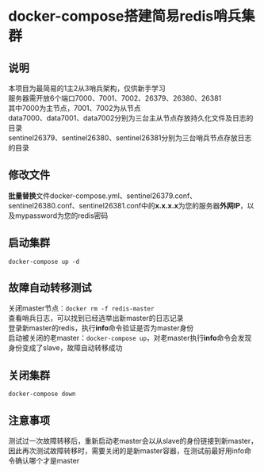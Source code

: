 # docker-compose搭建简易redis哨兵集群  

## 说明  
本项目为最简易的1主2从3哨兵架构，仅供新手学习  
服务器需开放6个端口7000、7001、7002、26379、26380、26381  
其中7000为主节点，7001、7002为从节点  
data7000、data7001、data7002分别为三台主从节点存放持久化文件及日志的目录  
sentinel26379、sentinel26380、sentinel26381分别为三台哨兵节点存放日志的目录  

## 修改文件  
**批量替换**文件docker-compose.yml、sentinel26379.conf、sentinel26380.conf、sentinel26381.conf中的**x.x.x.x**为您的服务器**外网IP**，以及mypassword为您的redis密码  

## 启动集群  
```
docker-compose up -d
```

## 故障自动转移测试  
关闭master节点：```docker rm -f redis-master```  
查看哨兵日志，可以找到已经选举出新master的日志记录  
登录新master的redis，执行**info**命令验证是否为master身份  
启动被关闭的老master：```docker-compose up```，对老master执行**info**命令会发现身份变成了slave，故障自动转移成功

## 关闭集群  
```
docker-compose down
```

## 注意事项
测试过一次故障转移后，重新启动老master会以从slave的身份链接到新master，因此再次测试故障转移时，需要关闭的是新master容器，在测试前最好用info命令确认哪个才是master  
